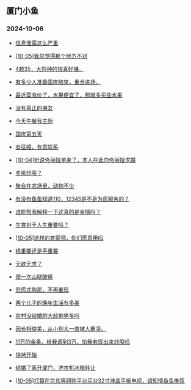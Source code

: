 ## 厦门小鱼 
### 2024-10-06

+ [信息泄露这么严重](http://bbs.xmfish.com/read-htm-tid-18248773.html)

+ [[10-05]我总觉得那个地方不对](http://bbs.xmfish.com/read-htm-tid-18248786.html)

+ [4颗35，大怨种的钱真好赚。](http://bbs.xmfish.com/read-htm-tid-18248828.html)

+ [有多少人准备国庆结束，重金进场。](http://bbs.xmfish.com/read-htm-tid-18248765.html)

+ [最近菜涨价了，水果便宜了，那就多买些水果](http://bbs.xmfish.com/read-htm-tid-18248788.html)

+ [没有真正的朋友](http://bbs.xmfish.com/read-htm-tid-18248762.html)

+ [今天午餐我主厨](http://bbs.xmfish.com/read-htm-tid-18248825.html)

+ [国庆第五天](http://bbs.xmfish.com/read-htm-tid-18248853.html)

+ [女征婚，有意联系](http://bbs.xmfish.com/read-htm-tid-18248856.html)

+ [[10-04]听说佟丽娅单身了，本人在此向佟丽娅求婚](http://bbs.xmfish.com/read-htm-tid-18248764.html)

+ [卖房炒股？](http://bbs.xmfish.com/read-htm-tid-18248837.html)

+ [聚会在农场里，动物不少](http://bbs.xmfish.com/read-htm-tid-18248876.html)

+ [有没有鱼鱼知道110，12345是不是为民服务的？](http://bbs.xmfish.com/read-htm-tid-18248813.html)

+ [谁能帮我解释一下这真的是亲情吗？](http://bbs.xmfish.com/read-htm-tid-18248868.html)

+ [生育对于人生重要吗？](http://bbs.xmfish.com/read-htm-tid-18248805.html)

+ [[10-05]这样的育婴师，你们愿意用吗](http://bbs.xmfish.com/read-htm-tid-18248889.html)

+ [钱重要还是手重要](http://bbs.xmfish.com/read-htm-tid-18248827.html)

+ [无欲无求？](http://bbs.xmfish.com/read-htm-tid-18248918.html)

+ [爬一次山腿酸痛](http://bbs.xmfish.com/read-htm-tid-18248929.html)

+ [恐慌式购房，不再重现](http://bbs.xmfish.com/read-htm-tid-18248845.html)

+ [两个儿子的晚年生活有多美](http://bbs.xmfish.com/read-htm-tid-18248930.html)

+ [农村没结婚的大龄剩男多吗](http://bbs.xmfish.com/read-htm-tid-18248909.html)

+ [因长相俊美，从小到大一直被人霸凌。](http://bbs.xmfish.com/read-htm-tid-18248950.html)

+ [11万的金条，给我调到3万，怕我套现出来炒股吗](http://bbs.xmfish.com/read-htm-tid-18248931.html)

+ [烧烤开始](http://bbs.xmfish.com/read-htm-tid-18248894.html)

+ [结婚了离开厦门，洗衣机冰箱转让](http://bbs.xmfish.com/read-htm-tid-18248893.html)

+ [[10-05]打算在京东等网购平台买台32寸液晶平板电视，请知情鱼鱼推荐](http://bbs.xmfish.com/read-htm-tid-18248904.html)

